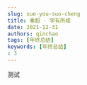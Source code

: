 ```yaml
---
slug: xue-you-suo-cheng
title: 秦超 · 学有所成
date: 2021-12-31
authors: qinchao
tags: [年终总结]
keywords: [年终总结]
: 3
---
```




测试